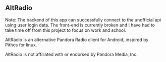 AltRadio
------
Note: The backend of this app can successfully connect to the unofficial api using user login data. The front-end is currently broken and I have had to take time off from this project to focus on work and school.

AltRadio is an alternative Pandora Radio client for Android, inspired by Pithos for linux. 

AltRadio is not affiliated with or endorsed by Pandora Media, Inc.
